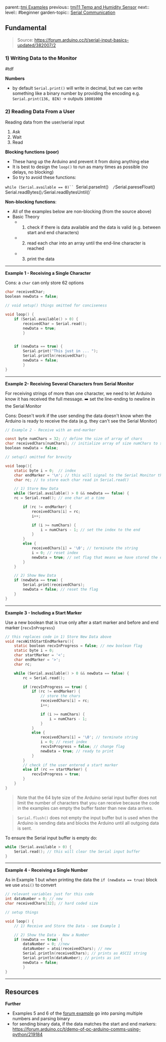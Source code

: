 parent::[tmi Examples](Personal%20Folders/that_marouk_ish/tmi%20Examples.md)
previous:: [tmi11 Temp and Humidity Sensor](Personal%20Folders/that_marouk_ish/tmi11%20Temp%20and%20Humidity%20Sensor.md)
next::
level:: #beginner
garden-topic:: [Serial Communication](Serial%20Communication.md)

## **Fundamental**

> Source: https://forum.arduino.cc/t/serial-input-basics-updated/382007/2 

### 1) Writing Data to the Monitor
#tdf

**Numbers**
- by default `Serial.print()` will write in decimal, but we can write something like a binary number by providing the encoding e.g. `Serial.print(136, BIN)` -> outputs `10001000`

### 2) Reading Data From a User

Reading data from the user/serial input
1. Ask
2. Wait
3. Read

**Blocking functions (poor)**
- These hang up the Arduino and prevent it from doing anything else
- It is best to design the `loop()` to run as many times as possible (no delays, no blocking)
- So try to avoid these functions:

`while (Serial.available == 0)``
`Serial.parseInt()`   / `Serial.pareseFloat()`
`Serial.readBytes()` / `Serial.readBytesUntil()`


**Non-blocking functions**: 
- All of the examples below are non-blocking (from the source above)
- Basic Theory
	- 1) check if there is data available and the data is valid (e.g. between start and end characters)
	- 2) read each char into an array until the end-line character is reached
	- 3) print the data

---

**Example 1 - Receiving a Single Character**

Cons: a `char` can only store 62 options

```c
char receivedChar;
boolean newData = false;

// void setup() things omitted for conciseness

void loop() {
	if (Serial.available() > 0) {
		receivedChar = Serial.read();
		newData = true;
		}
		

	if (newData == true) {
		Serial.print("This just in ... ");
		Serial.println(receivedChar);
		newData = false;
	    }
}
```

---

**Example 2- Receiving Several Characters from Serial Monitor**

For receiving strings of more than one character, we need to let Arduino know it has received the full message. ➡️ set the line-ending to newline in the Serial Monitor

Cons: Doesn't work if the user sending the data doesn't know when the Arduino is ready to receive the data (e.g. they can't see the Serial Monitor)

```c
// Example 2 - Receive with an end-marker

const byte numChars = 32; // define the size of array of chars 
char receivedChars[numChars]; // initialize array of size numChars to store data
boolean newData = false;

// setup() omitted for brevity

void loop(){
	static byte i = 0;  // index
	char endMarker = '\n'; // this will signal to the Serial Monitor that the user is done inputting (when they press `Enter`)
	char rc; // to store each char read in Serial.read()

	// 1) Store New Data
	while (Serial.available() > 0 && newData == false) {
	rc = Serial.read(); // one char at a time

		if (rc != endMarker) {
			receivedChars[i] = rc;
			i++;

			if (i >= numChars) {
				i = numChars - 1; // set the index to the end
			}
		}
		else {
			receivedChars[i] = '\0'; // terminate the string
			i = 0; // reset index
			newData = true; // set flag that means we have stored the data and it is ready to be shown to the Monitor
		}
	}

	// 2) Show New Data
	if (newData == true) {
		Serial.print(receivedChars);
		newData = false; // reset the flag
	}
}
```

---

**Example 3 - Including a Start Marker**

Use a new boolean that is true only after a start marker and before and end marker (`recvInProgress`)

```c
// this replaces code in 1) Store New Data above
void recvWithStartEndMarkers(){
	static boolean recvInProgress = false; // new boolean flag
	static byte i = 0;
	char startMarker = '<';
	char endMarker = '>';
	char rc;

	while (Serial.available() > 0 && newData == false) {
		rc = Serial.read();

		if (recvInProgress == true) {
			if (rc != endMarker) {
				// store the chars
				receivedChars[i] = rc;
				i++;

				if (i >= numChars) {
					i = numChars - 1;
				}
			}
			else {
				receivedChars[i] = '\0'; // terminate string
				i = 0; // reset index
				recvInProgress = false; // change flag
				newData = true; // ready to print
			}
		}
		// check if the user entered a start marker
		else if (rc == startMarker) {
			recvInProgress = true;
		}
	}
}

```

> Note that the 64 byte size of the Arduino serial input buffer does not limit the number of characters that you can receive because the code in the examples can empty the buffer faster than new data arrives.

> `Serial.flush()` does not empty the input buffer but is used when the Arduino is sending data and blocks the Arduino until all outgoing data is sent.

To ensure the Serial input buffer is empty do:

```c
while (Serial.available > 0) {
	Serial.read(); // this will clear the Serial input buffer
}
```

---

**Example 4 - Receiving a Single Number**

As in Example 1 but when printing the data the `if (newData == true)` block we use `atoi()` to convert

```c
// relevant variables just for this code
int dataNumber = 0; // new
char receivedChars[32]; // hard coded size

// setup things

void loop() {
	// 1) Receive and Store the Data - see Example 1

	// 2) Show the Data - Now a Number
	if (newData == true) {
		dataNumber = 0; //new
		dataNumber = atoi(receivedChars); // new
		Serial.println(receivedChars); // prints as ASCII string
		Serial.println(dataNumber); // prints as int
		newData = false;
		}
}
```

---

## Resources

**Further**
- Examples 5 and 6 of the [forum example](https://forum.arduino.cc/t/serial-input-basics-updated/382007/11) go into parsing multiple numbers and parsing binary
- for sending binary data, if the data matches the start and end markers: https://forum.arduino.cc/t/demo-of-pc-arduino-comms-using-python/219184